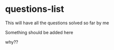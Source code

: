 # questions-list
This will have all the questions solved so far by me

Something should be added here

why??